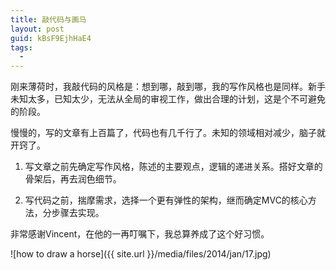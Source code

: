 ```yaml
---
title: 敲代码与画马
layout: post
guid: kBsF9EjhHaE4
tags:
  - 
---
```


刚来薄荷时，我敲代码的风格是：想到哪，敲到哪，我的写作风格也是同样。新手未知太多，已知太少，无法从全局的审视工作，做出合理的计划，这是个不可避免的阶段。

慢慢的，写的文章有上百篇了，代码也有几千行了。未知的领域相对减少，脑子就开窍了。

1. 写文章之前先确定写作风格，陈述的主要观点，逻辑的递进关系。搭好文章的骨架后，再去润色细节。

2. 写代码之前，揣摩需求，选择一个更有弹性的架构，继而确定MVC的核心方法，分步骤去实现。

非常感谢Vincent，在他的一再叮嘱下，我总算养成了这个好习惯。

<span class="image-800">![how to draw a horse]({{ site.url }}/media/files/2014/jan/17.jpg)</span>


